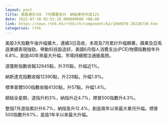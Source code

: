 ```yaml
---
layout: post
title: 美股連升3日　7月顯著急升　納指單月升逾12%
date: 2022-07-30 05:51:18.000000000 +08:00
link: https://news.rthk.hk/rthk/ch/component/k2/1660070-20220730.htm
categories: rthk
---
```


美股3大指數午後升幅擴大，連續3日高收，本周及7月累計升幅顯著。蘋果及亞馬遜業績表現強勁，帶動科技股造好。美國6月個人消費支出(PCE)物價指數按年升6.8%，創逾40年來最大升幅，市場持續關注通脹風險。

道瓊斯指數收報32845點，升315點，升幅近1%。

納斯達克指數收報12390點，升228點，升幅1.9%。

標準普爾500指數收報4130點，升57點，升幅1.4%。

總結全星期，道指升約3%，納指升近4.7%，標普500指數升4.3%。

整個7月道指累計升6.7%，納指急升12.4%，創逾兩年以來最大單月升幅。標普500指數升9.1%，是逾1年半以來最大升幅。
